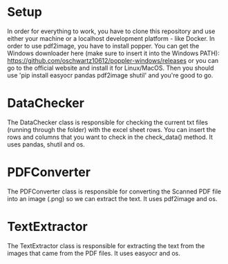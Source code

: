# Setup

In order for everything to work, you have to clone this repository and use either your machine or a localhost development platform - like Docker.
In order to use pdf2image, you have to install popper. You can get the Windows downloader here (make sure to insert it into the Windows PATH): https://github.com/oschwartz10612/poppler-windows/releases or you can go to the official website and install it for Linux/MacOS.
Then you should use 'pip install easyocr pandas pdf2image shutil' and you're good to go.

# DataChecker

The DataChecker class is responsible for checking the current txt files (running through the folder) with the excel sheet rows.
You can insert the rows and columns that you want to check in the check_data() method. 
It uses pandas, shutil and os.

# PDFConverter

The PDFConverter class is responsible for converting the Scanned PDF file into an image (.png) so we can extract the text.
It uses pdf2image and os.

# TextExtractor

The TextExtractor class is responsible for extracting the text from the images that came from the PDF files.
It uses easyocr and os.
